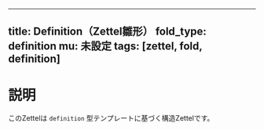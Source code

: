 <!--
@zettel_type: unknown
@description: 分類不能。手動で確認が必要。
-->

---
title: Definition（Zettel雛形）
fold_type: definition
mu: 未設定
tags: [zettel, fold, definition]
---

# 説明

このZettelは `definition` 型テンプレートに基づく構造Zettelです。
